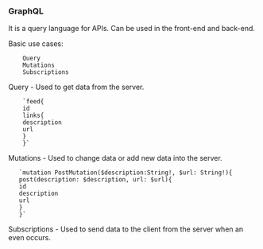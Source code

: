 ### GraphQL

It is a query language for APIs. Can be used in the front-end and back-end.

Basic use cases: 

        Query
        Mutations
        Subscriptions
        
Query - Used to get data from the server.

        `feed{
        id
        links{
        description
        url
        }
        }`

Mutations - Used to change data or add new data into the server.

       `mutation PostMutation($description:String!, $url: String!){
       post(description: $description, url: $url){
       id
       description
       url
       }
       }`

Subscriptions - Used to send data to the client from the server when an even occurs. 
